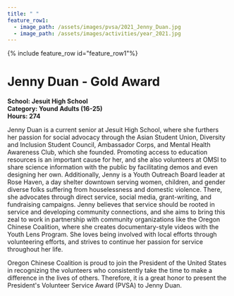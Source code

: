 ```yaml
---
title: " "
feature_row1:
  - image_path: /assets/images/pvsa/2021_Jenny_Duan.jpg
  - image_path: /assets/images/activities/year_2021.jpg
---
```


{% include feature_row id="feature_row1"%}

# Jenny Duan - Gold Award

**School: Jesuit High School**  
**Category: Yound Adults (16-25)**  
**Hours: 274**  

Jenny Duan is a current senior at Jesuit High School, where she furthers her passion for social advocacy through the Asian Student Union, Diversity and Inclusion Student Council, Ambassador Corps, and Mental Health Awareness Club, which she founded. Promoting access to education resources is an important cause for her, and she also volunteers at OMSI to share science information with the public by facilitating demos and even designing her own. Additionally, Jenny is a Youth Outreach Board leader at Rose Haven, a day shelter downtown serving women, children, and gender diverse folks suffering from houselessness and domestic violence. There, she advocates through direct service, social media, grant-writing, and fundraising campaigns. Jenny believes that service should be rooted in service and developing community connections, and she aims to bring this zeal to work in partnership with community organizations like the Oregon Chinese Coalition, where she creates documentary-style videos with the Youth Lens Program. She loves being involved with local efforts through volunteering efforts, and strives to continue her passion for service throughout her life.

Oregon Chinese Coalition is proud to join the President of the United States in recognizing the volunteers who consistently take the time to make a difference in the lives of others. Therefore, it is a great honor to present the President's Volunteer Service Award (PVSA) to Jenny Duan.
